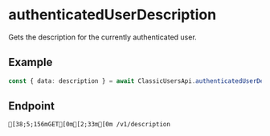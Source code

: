 
# authenticatedUserDescription
Gets the description for the currently authenticated user.



## Example
```ts copy showLineNumbers
const { data: description } = await ClassicUsersApi.authenticatedUserDescription(); 
```



## Endpoint
```ansi
[38;5;156mGET[0m[2;33m[0m /v1/description
```
  
